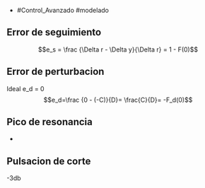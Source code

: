 - #Control_Avanzado #modelado
  
 ## Error de seguimiento
 $$e_s = \frac {\Delta r - \Delta y}{\Delta r} = 1 - F(0)$$
 ## Error de perturbacion
 Ideal e_d = 0
 $$e_d=\frac {0 - (-C)}{D}= \frac{C}{D}= -F_d(0)$$
 ## Pico de resonancia
-
 ## Pulsacion de corte
 -3db